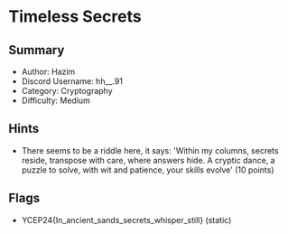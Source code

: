 
<h1>Timeless Secrets</h1>

<h2>Summary</h2>
<ul>
  <li>Author: Hazim</li>
  <li>Discord Username: hh__.91</li>
  <li>Category: Cryptography</li>
  <li>Difficulty: Medium</li>
</ul>

<h2>Hints</h2>
<ul>
  <li>There seems to be a riddle here, it says: 'Within my columns, secrets reside,
                                                   transpose with care, where answers hide.
                                                   A cryptic dance, a puzzle to solve,
                                                   with wit and patience, your skills evolve' (10 points)</li>
</ul>

<h2>Flags</h2>
<ul>
  <li> YCEP24{In_ancient_sands_secrets_whisper_still} (static)</li>
</ul>
